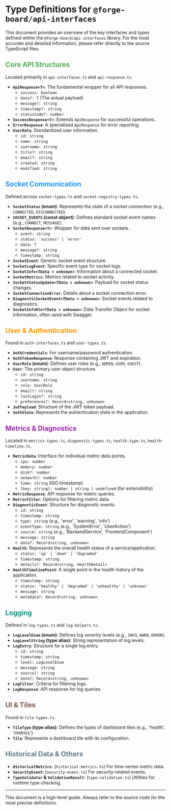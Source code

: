 # Type Definitions for `@forge-board/api-interfaces`

This document provides an overview of the key interfaces and types defined within the `@forge-board/api-interfaces` library. For the most accurate and detailed information, please refer directly to the source TypeScript files.

## <span style="color: #4CAF50;">Core API Structures</span>

Located primarily in `api-interfaces.ts` and `api-response.ts`.

-   **`ApiResponse<T>`**: The fundamental wrapper for all API responses.
    -   `success: boolean`
    -   `data?: T` (The actual payload)
    -   `message?: string`
    -   `timestamp?: string`
    -   `statusCode?: number`
-   **`SuccessResponse<T>`**: Extends `ApiResponse` for successful operations.
-   **`ErrorResponse`**: A specialized `ApiResponse` for error reporting.
-   **`UserData`**: Standardized user information.
    -   `id: string`
    -   `name: string`
    -   `username: string`
    -   `title?: string`
    -   `email?: string`
    -   `created: string`
    -   `modified: string`

## <span style="color: #2196F3;">Socket Communication</span>

Defined across `socket-types.ts` and `socket-registry-types.ts`.

-   **`SocketStatus` (enum)**: Represents the state of a socket connection (e.g., `CONNECTED`, `DISCONNECTED`).
-   **`SOCKET_EVENTS` (const object)**: Defines standard socket event names (e.g., `CONNECT`, `MESSAGE`).
-   **`SocketResponse<T>`**: Wrapper for data sent over sockets.
    -   `event: string`
    -   `status: 'success' | 'error'`
    -   `data: T`
    -   `message?: string`
    -   `timestamp: string`
-   **`SocketEvent`**: Generic socket event structure.
-   **`SocketLogEvent`**: Specific event type for socket logs.
-   **`SocketInfo<TData = unknown>`**: Information about a connected socket.
-   **`SocketMetrics`**: Metrics related to socket activity.
-   **`SocketStatusUpdate<TData = unknown>`**: Payload for socket status changes.
-   **`SocketConnectionError`**: Details about a socket connection error.
-   **`DiagnosticSocketEvent<TData = unknown>`**: Socket events related to diagnostics.
-   **`SocketInfoDto<TData = unknown>`**: Data Transfer Object for socket information, often used with Swagger.

## <span style="color: #FF9800;">User & Authentication</span>

Found in `auth-interfaces.ts` and `user-types.ts`.

-   **`AuthCredentials`**: For username/password authentication.
-   **`AuthTokenResponse`**: Response containing JWT and expiration.
-   **`UserRole` (enum)**: Defines user roles (e.g., `ADMIN`, `USER`, `GUEST`).
-   **`User`**: The primary user object structure.
    -   `id: string`
    -   `username: string`
    -   `role: UserRole`
    -   `email?: string`
    -   `lastLogin?: string`
    -   `preferences?: Record<string, unknown>`
-   **`JwtPayload`**: Structure of the JWT token payload.
-   **`AuthState`**: Represents the authentication state in the application.

## <span style="color: #9C27B0;">Metrics & Diagnostics</span>

Located in `metrics-types.ts`, `diagnostic-types.ts`, `health.type.ts`, `health-timeline.ts`.

-   **`MetricData`**: Interface for individual metric data points.
    -   `cpu: number`
    -   `memory: number`
    -   `disk?: number`
    -   `network?: number`
    -   `time: string` (ISO timestamp)
    -   `[key: string]: number | string | undefined` (for extensibility)
-   **`MetricResponse`**: API response for metric queries.
-   **`MetricFilter`**: Options for filtering metric data.
-   **`DiagnosticEvent`**: Structure for diagnostic events.
    -   `id: string`
    -   `timestamp: string`
    -   `type: string` (e.g., 'error', 'warning', 'info')
    -   `eventType: string` (e.g., 'SystemError', 'UserAction')
    -   `source: string` (e.g., 'BackendService', 'FrontendComponent')
    -   `message: string`
    -   `data?: Record<string, unknown>`
-   **`Health`**: Represents the overall health status of a service/application.
    -   `status: 'up' | 'down' | 'degraded'`
    -   `timestamp: string`
    -   `details?: Record<string, HealthDetail>`
-   **`HealthTimelinePoint`**: A single point in the health history of the application.
    -   `timestamp: string`
    -   `status: 'healthy' | 'degraded' | 'unhealthy' | 'unknown'`
    -   `message: string`
    -   `metadata?: Record<string, unknown>`

## <span style="color: #009688;">Logging</span>

Defined in `log-types.ts` and `log-helpers.ts`.

-   **`LogLevelEnum` (enum)**: Defines log severity levels (e.g., `INFO`, `WARN`, `ERROR`).
-   **`LogLevelString` (type alias)**: String representation of log levels.
-   **`LogEntry`**: Structure for a single log entry.
    -   `id: string`
    -   `timestamp: string`
    -   `level: LogLevelEnum`
    -   `message: string`
    -   `source?: string`
    -   `data?: Record<string, unknown>`
-   **`LogFilter`**: Criteria for filtering logs.
-   **`LogResponse`**: API response for log queries.

## <span style="color: #795548;">UI & Tiles</span>

Found in `tile-types.ts`.

-   **`TileType` (type alias)**: Defines the types of dashboard tiles (e.g., 'health', 'metrics').
-   **`Tile`**: Represents a dashboard tile with its configuration.

## <span style="color: #607D8B;">Historical Data & Others</span>

-   **`HistoricalMetrics`**: (`historical-metrics.ts`) For time-series metric data.
-   **`SecurityEvent`**: (`security-event.ts`) For security-related events.
-   **`TypeValidator` & `ValidationResult`**: (`type-validation.ts`) Utilities for runtime type checking.

---
This document is a high-level guide. Always refer to the source code for the most precise definitions.
